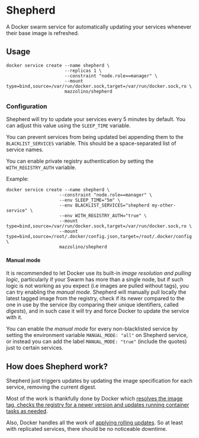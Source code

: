 # Shepherd

A Docker swarm service for automatically updating your services whenever their base image is refreshed.

## Usage

    docker service create --name shepherd \
                          --replicas 1 \
                          --constraint "node.role==manager" \
                          --mount type=bind,source=/var/run/docker.sock,target=/var/run/docker.sock,ro \
                          mazzolino/shepherd

### Configuration

Shepherd will try to update your services every 5 minutes by default. You can adjust this value using the `SLEEP_TIME` variable.

You can prevent services from being updated bei appending them to the `BLACKLIST_SERVICES` variable. This should be a space-separated list of service names.

You can enable private registry authentication by setting the `WITH_REGISTRY_AUTH` variable.

Example:

    docker service create --name shepherd \
                        --constraint "node.role==manager" \
                        --env SLEEP_TIME="5m" \
                        --env BLACKLIST_SERVICES="shepherd my-other-service" \
                        --env WITH_REGISTRY_AUTH="true" \
                        --mount type=bind,source=/var/run/docker.sock,target=/var/run/docker.sock,ro \
                        --mount type=bind,source=/root/.docker/config.json,target=/root/.docker/config.json,ro \
                        mazzolino/shepherd

#### Manual mode

It is recommended to let Docker use its built-in _image resolution and pulling logic_, particularly if your Swarm has more than a single node, but if such logic is not working as you expect (i.e images are pulled without tags), you can try enabling the _manual mode_. Shepherd will manually pull locally the latest tagged image from the registry, check if its newer compared to the one in use by the service (by comparing their unique identifiers, called _digests_), and in such case it will try and force Docker to update the service with it.

You can enable the _manual mode_ for every non-blacklisted service by setting the environment variable `MANUAL_MODE: "all"` on Shepherd service, or instead you can add the label `MANUAL_MODE: "true"` (include the quotes) just to certain services.

## How does Shepherd work?

Shepherd just triggers updates by updating the image specification for each service, removing the current digest.

Most of the work is thankfully done by Docker which [resolves the image tag, checks the registry for a newer version and updates running container tasks as needed](https://docs.docker.com/engine/swarm/services/#update-a-services-image-after-creation).

Also, Docker handles all the work of [applying rolling updates](https://docs.docker.com/engine/swarm/swarm-tutorial/rolling-update/). So at least with replicated services, there should be no noticeable downtime.
